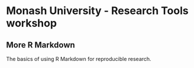 
<!-- README.md is generated from README.Rmd. Please edit that file -->

# Monash University - Research Tools workshop

## More R Markdown

The basics of using R Markdown for reproducible research.
